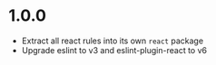 # 1.0.0
- Extract all react rules into its own `react` package
- Upgrade eslint to v3 and eslint-plugin-react to v6
